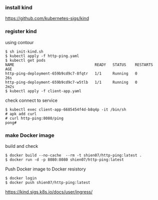 ### install kind
https://github.com/kubernetes-sigs/kind

### register kind
using contour
```
$ sh init-kind.sh
$ kubectl apply -f http-ping.yaml
$ kubectl get pods
NAME                                    READY   STATUS    RESTARTS   AGE
http-ping-deployment-659b9cd9c7-8fqtr   1/1     Running   0          26s
http-ping-deployment-659b9cd9c7-w5tlb   1/1     Running   0          2m2s
$ kubectl apply -f client-app.yaml
```

check connect to service
```
$ kubectl exec client-app-6685454f4d-b8q4p -it /bin/sh
# apk add curl
# curl http-ping:8080/ping
pong#
```

### make Docker image
build and check
```
$ docker build --no-cache  --rm -t shien07/http-ping:latest .
$ docker run -d -p 8080:8080 shien07/http-ping:latest
```

Push Docker image to Docker resistory
```
$ docker login
$ docker push shien07/http-ping:latest
```

https://kind.sigs.k8s.io/docs/user/ingress/
